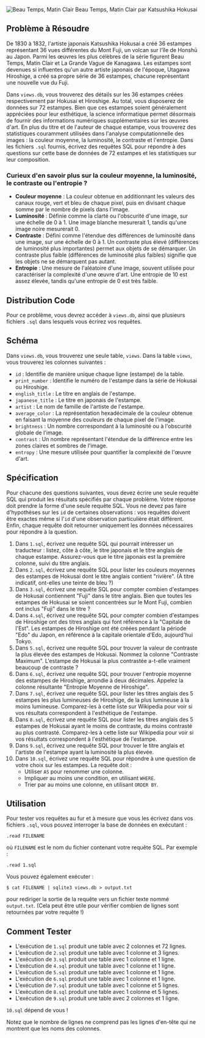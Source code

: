
![Beau Temps, Matin Clair](https://cs50.harvard.edu/sql/2024/psets/0/views/2.jpeg)
Beau Temps, Matin Clair par Katsushika Hokusai

## Problème à Résoudre

De 1830 à 1832, l'artiste japonais Katsushika Hokusai a créé 36 estampes représentant 36 vues différentes du Mont Fuji, un volcan sur l'île de Honshū au Japon. Parmi les œuvres les plus célèbres de la série figurent Beau Temps, Matin Clair et La Grande Vague de Kanagawa. Les estampes sont devenues si influentes qu'un autre artiste japonais de l'époque, Utagawa Hiroshige, a créé sa propre série de 36 estampes, chacune représentant une nouvelle vue du Fuji.

Dans `views.db`, vous trouverez des détails sur les 36 estampes créées respectivement par Hokusai et Hiroshige. Au total, vous disposerez de données sur 72 estampes. Bien que ces estampes soient généralement appréciées pour leur esthétique, la science informatique permet désormais de fournir des informations numériques supplémentaires sur les œuvres d'art. En plus du titre et de l'auteur de chaque estampe, vous trouverez des statistiques couramment utilisées dans l'analyse computationnelle des images : la couleur moyenne, la luminosité, le contraste et l'entropie. Dans les fichiers `.sql` fournis, écrivez des requêtes SQL pour répondre à des questions sur cette base de données de 72 estampes et les statistiques sur leur composition.

### Curieux d'en savoir plus sur la couleur moyenne, la luminosité, le contraste ou l'entropie ?

- **Couleur moyenne** : La couleur obtenue en additionnant les valeurs des canaux rouge, vert et bleu de chaque pixel, puis en divisant chaque somme par le nombre de pixels dans l'image.
- **Luminosité** : Définie comme la clarté ou l'obscurité d'une image, sur une échelle de 0 à 1. Une image blanche mesurerait 1, tandis qu'une image noire mesurerait 0.
- **Contraste** : Défini comme l'étendue des différences de luminosité dans une image, sur une échelle de 0 à 1. Un contraste plus élevé (différences de luminosité plus importantes) permet aux objets de se démarquer. Un contraste plus faible (différences de luminosité plus faibles) signifie que les objets ne se démarquent pas autant.
- **Entropie** : Une mesure de l'aléatoire d'une image, souvent utilisée pour caractériser la complexité d'une œuvre d'art. Une entropie de 10 est assez élevée, tandis qu'une entropie de 0 est très faible.

## Distribution Code

Pour ce problème, vous devrez accéder à `views.db`, ainsi que plusieurs fichiers `.sql` dans lesquels vous écrirez vos requêtes.


## Schéma

Dans `views.db`, vous trouverez une seule table, `views`. Dans la table `views`, vous trouverez les colonnes suivantes :

- `id` : Identifie de manière unique chaque ligne (estampe) de la table.
- `print_number` : Identifie le numéro de l'estampe dans la série de Hokusai ou Hiroshige.
- `english_title` : Le titre en anglais de l'estampe.
- `japanese_title` : Le titre en japonais de l'estampe.
- `artist` : Le nom de famille de l'artiste de l'estampe.
- `average_color` : La représentation hexadécimale de la couleur obtenue en faisant la moyenne des couleurs de chaque pixel de l'image.
- `brightness` : Un nombre correspondant à la luminosité ou à l'obscurité globale de l'image.
- `contrast` : Un nombre représentant l'étendue de la différence entre les zones claires et sombres de l'image.
- `entropy` : Une mesure utilisée pour quantifier la complexité de l'œuvre d'art.

## Spécification

Pour chacune des questions suivantes, vous devez écrire une seule requête SQL qui produit les résultats spécifiés par chaque problème. Votre réponse doit prendre la forme d'une seule requête SQL. Vous ne devez pas faire d'hypothèses sur les `id` de certaines observations : vos requêtes doivent être exactes même si l'`id` d'une observation particulière était différent. Enfin, chaque requête doit retourner uniquement les données nécessaires pour répondre à la question.

1. Dans `1.sql`, écrivez une requête SQL qui pourrait intéresser un traducteur : listez, côte à côte, le titre japonais et le titre anglais de chaque estampe. Assurez-vous que le titre japonais est la première colonne, suivi du titre anglais.
2. Dans `2.sql`, écrivez une requête SQL pour lister les couleurs moyennes des estampes de Hokusai dont le titre anglais contient "rivière". (À titre indicatif, ont-elles une teinte de bleu ?)
3. Dans `3.sql`, écrivez une requête SQL pour compter combien d'estampes de Hokusai contiennent "Fuji" dans le titre anglais. Bien que toutes les estampes de Hokusai se soient concentrées sur le Mont Fuji, combien ont inclus "Fuji" dans le titre ?
4. Dans `4.sql`, écrivez une requête SQL pour compter combien d'estampes de Hiroshige ont des titres anglais qui font référence à la "Capitale de l'Est". Les estampes de Hiroshige ont été créées pendant la période "Edo" du Japon, en référence à la capitale orientale d'Edo, aujourd'hui Tokyo.
5. Dans `5.sql`, écrivez une requête SQL pour trouver la valeur de contraste la plus élevée des estampes de Hokusai. Nommez la colonne "Contraste Maximum". L'estampe de Hokusai la plus contrastée a-t-elle vraiment beaucoup de contraste ?
6. Dans `6.sql`, écrivez une requête SQL pour trouver l'entropie moyenne des estampes de Hiroshige, arrondie à deux décimales. Appelez la colonne résultante "Entropie Moyenne de Hiroshige".
7. Dans `7.sql`, écrivez une requête SQL pour lister les titres anglais des 5 estampes les plus lumineuses de Hiroshige, de la plus lumineuse à la moins lumineuse. Comparez-les à cette liste sur Wikipedia pour voir si vos résultats correspondent à l'esthétique de l'estampe.
8. Dans `8.sql`, écrivez une requête SQL pour lister les titres anglais des 5 estampes de Hokusai ayant le moins de contraste, du moins contrasté au plus contrasté. Comparez-les à cette liste sur Wikipedia pour voir si vos résultats correspondent à l'esthétique de l'estampe.
9. Dans `9.sql`, écrivez une requête SQL pour trouver le titre anglais et l'artiste de l'estampe ayant la luminosité la plus élevée.
10. Dans `10.sql`, écrivez une requête SQL pour répondre à une question de votre choix sur les estampes. La requête doit :
    - Utiliser `AS` pour renommer une colonne.
    - Impliquer au moins une condition, en utilisant `WHERE`.
    - Trier par au moins une colonne, en utilisant `ORDER BY`.

## Utilisation

Pour tester vos requêtes au fur et à mesure que vous les écrivez dans vos fichiers `.sql`, vous pouvez interroger la base de données en exécutant :

```
.read FILENAME
```

où `FILENAME` est le nom du fichier contenant votre requête SQL. Par exemple :

```
.read 1.sql
```

Vous pouvez également exécuter :

```
$ cat FILENAME | sqlite3 views.db > output.txt
```

pour rediriger la sortie de la requête vers un fichier texte nommé `output.txt`. (Cela peut être utile pour vérifier combien de lignes sont retournées par votre requête !)

## Comment Tester


- L'exécution de `1.sql` produit une table avec 2 colonnes et 72 lignes.
- L'exécution de `2.sql` produit une table avec 1 colonne et 3 lignes.
- L'exécution de `3.sql` produit une table avec 1 colonne et 1 ligne.
- L'exécution de `4.sql` produit une table avec 1 colonne et 1 ligne.
- L'exécution de `5.sql` produit une table avec 1 colonne et 1 ligne.
- L'exécution de `6.sql` produit une table avec 1 colonne et 1 ligne.
- L'exécution de `7.sql` produit une table avec 1 colonne et 5 lignes.
- L'exécution de `8.sql` produit une table avec 1 colonne et 5 lignes.
- L'exécution de `9.sql` produit une table avec 2 colonnes et 1 ligne.

`10.sql` dépend de vous !

Notez que le nombre de lignes ne comprend pas les lignes d'en-tête qui ne montrent que les noms des colonnes.